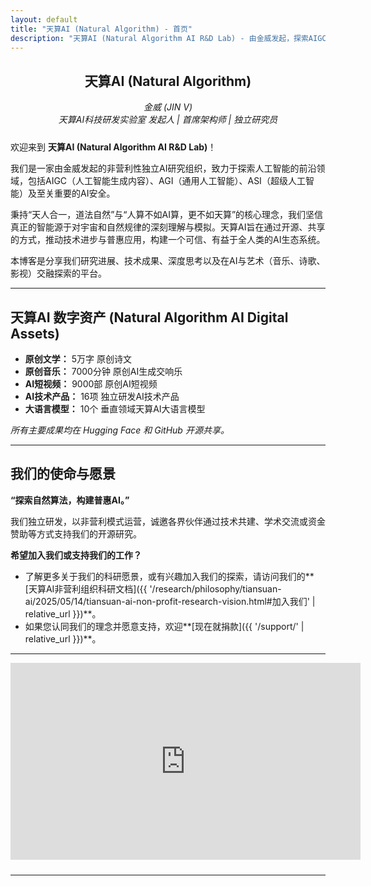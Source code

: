 ```yaml
---
layout: default
title: "天算AI (Natural Algorithm) - 首页"
description: "天算AI (Natural Algorithm AI R&D Lab) - 由金威发起，探索AIGC、AGI、AI安全，致力于开源共享与技术普惠的非营利AI研究组织。"
---
```


<h2 style="text-align: center;">天算AI (Natural Algorithm)</h2>

<p style="text-align: center; font-style: italic; margin-bottom: 1.5rem;">
  金威 (JIN V) <br>
  天算AI科技研发实验室 发起人 | 首席架构师 | 独立研究员
</p>

欢迎来到 **天算AI (Natural Algorithm AI R&D Lab)**！

我们是一家由金威发起的非营利性独立AI研究组织，致力于探索人工智能的前沿领域，包括AIGC（人工智能生成内容）、AGI（通用人工智能）、ASI（超级人工智能）及至关重要的AI安全。

秉持“天人合一，道法自然”与“人算不如AI算，更不如天算”的核心理念，我们坚信真正的智能源于对宇宙和自然规律的深刻理解与模拟。天算AI旨在通过开源、共享的方式，推动技术进步与普惠应用，构建一个可信、有益于全人类的AI生态系统。

本博客是分享我们研究进展、技术成果、深度思考以及在AI与艺术（音乐、诗歌、影视）交融探索的平台。

---

## 天算AI 数字资产 (Natural Algorithm AI Digital Assets)

*   **原创文学：** 5万字 原创诗文
*   **原创音乐：** 7000分钟 原创AI生成交响乐
*   **AI短视频：** 9000部 原创AI短视频
*   **AI技术产品：** 16项 独立研发AI技术产品
*   **大语言模型：** 10个 垂直领域天算AI大语言模型

*所有主要成果均在 Hugging Face 和 GitHub 开源共享。*

---

## 我们的使命与愿景

**“探索自然算法，构建普惠AI。”**

我们独立研发，以非营利模式运营，诚邀各界伙伴通过技术共建、学术交流或资金赞助等方式支持我们的开源研究。

**希望加入我们或支持我们的工作？**
*   了解更多关于我们的科研愿景，或有兴趣加入我们的探索，请访问我们的**[天算AI非营利组织科研文档]({{ '/research/philosophy/tiansuan-ai/2025/05/14/tiansuan-ai-non-profit-research-vision.html#加入我们' | relative_url }})**。
*   如果您认同我们的理念并愿意支持，欢迎**[现在就捐款]({{ '/support/' | relative_url }})**。

---

<div style="text-align: center; margin-bottom: 1.5rem;">
  <iframe width="560" height="315" src="https://www.youtube.com/embed/iNLfbru91AA?si=BbGajTUjoRnRrFz9" title="YouTube video player" frameborder="0" allow="accelerometer; autoplay; clipboard-write; encrypted-media; gyroscope; picture-in-picture; web-share" referrerpolicy="strict-origin-when-cross-origin" allowfullscreen></iframe>
</div>

---
